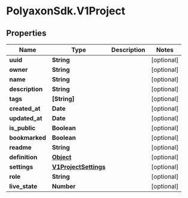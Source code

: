 # PolyaxonSdk.V1Project

## Properties

Name | Type | Description | Notes
------------ | ------------- | ------------- | -------------
**uuid** | **String** |  | [optional] 
**owner** | **String** |  | [optional] 
**name** | **String** |  | [optional] 
**description** | **String** |  | [optional] 
**tags** | **[String]** |  | [optional] 
**created_at** | **Date** |  | [optional] 
**updated_at** | **Date** |  | [optional] 
**is_public** | **Boolean** |  | [optional] 
**bookmarked** | **Boolean** |  | [optional] 
**readme** | **String** |  | [optional] 
**definition** | [**Object**](.md) |  | [optional] 
**settings** | [**V1ProjectSettings**](V1ProjectSettings.md) |  | [optional] 
**role** | **String** |  | [optional] 
**live_state** | **Number** |  | [optional] 


